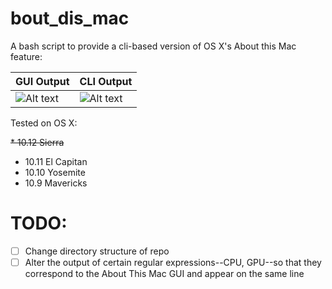 # bout_dis_mac

A bash script to provide a cli-based version of OS X's About this Mac feature:

GUI Output   | CLI Output
----------   | ----------
![Alt text](https://github.com/marshki/bout_dis_mac/blob/master/about_this.png "bout_dis_mac")   | ![Alt text](https://github.com/marshki/bout_dis_mac/blob/master/bout_dis_cli.png "bout_dis_cli")

Tested on OS X:

~~* 10.12 Sierra~~
* 10.11 El Capitan
* 10.10 Yosemite
* 10.9 Mavericks

# TODO:

- [ ] Change directory structure of repo
- [ ] Alter the output of certain regular expressions--CPU, GPU--so that they correspond to the About This Mac GUI and appear on the same line 
